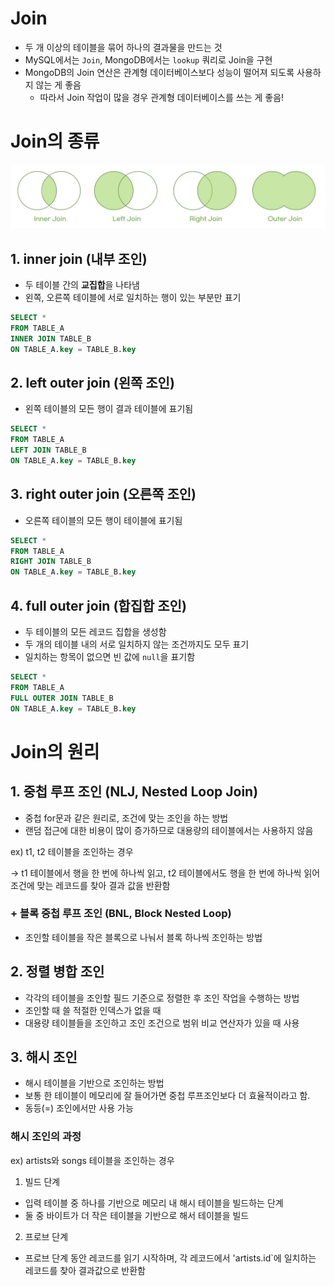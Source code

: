 # Join

- 두 개 이상의 테이블을 묶어 하나의 결과물을 만드는 것
- MySQL에서는 `Join`, MongoDB에서는 `lookup` 쿼리로 Join을 구현
- MongoDB의 Join 연산은 관계형 데이터베이스보다 성능이 떨어져 되도록 사용하지 않는 게 좋음
  - 따라서 Join 작업이 많을 경우 관계형 데이터베이스를 쓰는 게 좋음!

# Join의 종류

<img src='./img/join_01.JPG'>

## 1. inner join (내부 조인)

- 두 테이블 간의 **교집합**을 나타냄
- 왼쪽, 오른쪽 테이블에 서로 일치하는 행이 있는 부분만 표기

```sql
SELECT *
FROM TABLE_A
INNER JOIN TABLE_B
ON TABLE_A.key = TABLE_B.key
```

## 2. left outer join (왼쪽 조인)

- 왼쪽 테이블의 모든 행이 결과 테이블에 표기됨

```sql
SELECT *
FROM TABLE_A
LEFT JOIN TABLE_B
ON TABLE_A.key = TABLE_B.key
```

## 3. right outer join (오른쪽 조인)

- 오른쪽 테이블의 모든 행이 테이블에 표기됨

```sql
SELECT *
FROM TABLE_A
RIGHT JOIN TABLE_B
ON TABLE_A.key = TABLE_B.key
```

## 4. full outer join (합집합 조인)

- 두 테이블의 모든 레코드 집합을 생성함
- 두 개의 테이블 내의 서로 일치하지 않는 조건까지도 모두 표기
- 일치하는 항목이 없으면 빈 값에 `null`을 표기함

```sql
SELECT *
FROM TABLE_A
FULL OUTER JOIN TABLE_B
ON TABLE_A.key = TABLE_B.key
```

# Join의 원리

## 1. 중첩 루프 조인 (NLJ, Nested Loop Join)

- 중첩 for문과 같은 원리로, 조건에 맞는 조인을 하는 방법
- 랜덤 접근에 대한 비용이 많이 증가하므로 대용량의 테이블에서는 사용하지 않음

ex) t1, t2 테이블을 조인하는 경우

-> t1 테이블에서 행을 한 번에 하나씩 읽고, t2 테이블에서도 행을 한 번에 하나씩 읽어 조건에 맞는 레코드를 찾아 결과 값을 반환함

### + 블록 중첩 루프 조인 (BNL, Block Nested Loop)

- 조인할 테이블을 작은 블록으로 나눠서 블록 하나씩 조인하는 방법

## 2. 정렬 병합 조인

- 각각의 테이블을 조인할 필드 기준으로 정렬한 후 조인 작업을 수행하는 방법
- 조인할 때 쓸 적절한 인덱스가 없을 때
- 대용량 테이블들을 조인하고 조인 조건으로 범위 비교 연산자가 있을 때 사용

## 3. 해시 조인

- 해시 테이블을 기반으로 조인하는 방법
- 보통 한 테이블이 메모리에 잘 들어가면 중첩 루프조인보다 더 효율적이라고 함.
- 동등(=) 조인에서만 사용 가능

### 해시 조인의 과정

ex) artists와 songs 테이블을 조인하는 경우

1. 빌드 단계

- 입력 테이블 중 하나를 기반으로 메모리 내 해시 테이블을 빌드하는 단계
- 둘 중 바이트가 더 작은 테이블을 기반으로 해서 테이블을 빌드

2. 프로브 단계

- 프로브 단계 동안 레코드를 읽기 시작하며, 각 레코드에서 'artists.id`에 일치하는 레코드를 찾아 결과값으로 반환함
